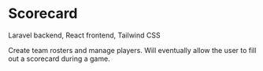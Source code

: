 # Scorecard

Laravel backend, React frontend, Tailwind CSS

Create team rosters and manage players. Will eventually allow the user to fill out a scorecard during a game.
